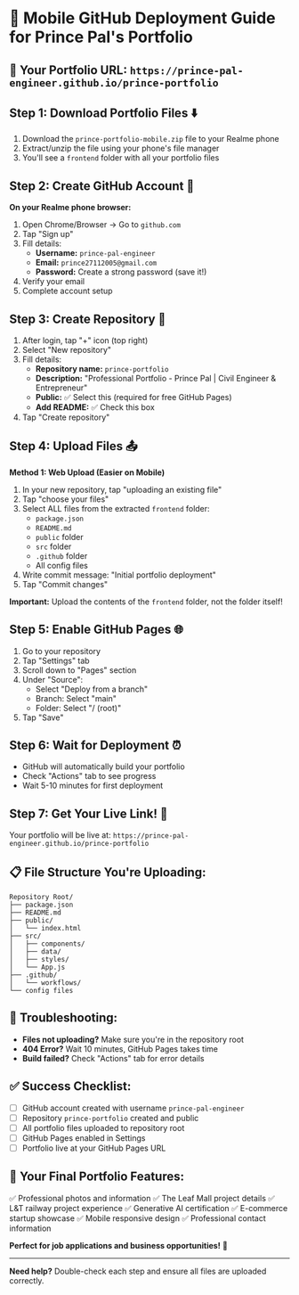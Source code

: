 # 📱 Mobile GitHub Deployment Guide for Prince Pal's Portfolio

## 🎯 Your Portfolio URL: `https://prince-pal-engineer.github.io/prince-portfolio`

## Step 1: Download Portfolio Files ⬇️
1. Download the `prince-portfolio-mobile.zip` file to your Realme phone
2. Extract/unzip the file using your phone's file manager
3. You'll see a `frontend` folder with all your portfolio files

## Step 2: Create GitHub Account 📝
**On your Realme phone browser:**

1. Open Chrome/Browser → Go to `github.com`
2. Tap "Sign up"
3. Fill details:
   - **Username:** `prince-pal-engineer`
   - **Email:** `prince27112005@gmail.com`
   - **Password:** Create a strong password (save it!)
4. Verify your email
5. Complete account setup

## Step 3: Create Repository 📂
1. After login, tap "+" icon (top right)
2. Select "New repository"
3. Fill details:
   - **Repository name:** `prince-portfolio`
   - **Description:** "Professional Portfolio - Prince Pal | Civil Engineer & Entrepreneur"
   - **Public:** ✅ Select this (required for free GitHub Pages)
   - **Add README:** ✅ Check this box
4. Tap "Create repository"

## Step 4: Upload Files 📤
**Method 1: Web Upload (Easier on Mobile)**
1. In your new repository, tap "uploading an existing file"
2. Tap "choose your files"
3. Select ALL files from the extracted `frontend` folder:
   - `package.json`
   - `README.md`
   - `public` folder
   - `src` folder
   - `.github` folder
   - All config files
4. Write commit message: "Initial portfolio deployment"
5. Tap "Commit changes"

**Important:** Upload the contents of the `frontend` folder, not the folder itself!

## Step 5: Enable GitHub Pages 🌐
1. Go to your repository
2. Tap "Settings" tab
3. Scroll down to "Pages" section
4. Under "Source":
   - Select "Deploy from a branch"
   - Branch: Select "main"
   - Folder: Select "/ (root)"
5. Tap "Save"

## Step 6: Wait for Deployment ⏰
- GitHub will automatically build your portfolio
- Check "Actions" tab to see progress
- Wait 5-10 minutes for first deployment

## Step 7: Get Your Live Link! 🎉
Your portfolio will be live at:
`https://prince-pal-engineer.github.io/prince-portfolio`

## 📋 File Structure You're Uploading:
```
Repository Root/
├── package.json
├── README.md
├── public/
│   └── index.html
├── src/
│   ├── components/
│   ├── data/
│   ├── styles/
│   └── App.js
├── .github/
│   └── workflows/
└── config files
```

## 🔧 Troubleshooting:
- **Files not uploading?** Make sure you're in the repository root
- **404 Error?** Wait 10 minutes, GitHub Pages takes time
- **Build failed?** Check "Actions" tab for error details

## ✅ Success Checklist:
- [ ] GitHub account created with username `prince-pal-engineer`
- [ ] Repository `prince-portfolio` created and public
- [ ] All portfolio files uploaded to repository root
- [ ] GitHub Pages enabled in Settings
- [ ] Portfolio live at your GitHub Pages URL

## 🎯 Your Final Portfolio Features:
✅ Professional photos and information
✅ The Leaf Mall project details
✅ L&T railway project experience
✅ Generative AI certification
✅ E-commerce startup showcase
✅ Mobile responsive design
✅ Professional contact information

**Perfect for job applications and business opportunities!** 🚀

---
**Need help?** Double-check each step and ensure all files are uploaded correctly.